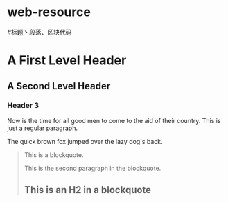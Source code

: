 # web-resource


#标题丶段落、区块代码


A First Level Header
====================
A Second Level Header
---------------------
### Header 3 

Now is the time for all good men to come to
the aid of their country. This is just a
regular paragraph.

The quick brown fox jumped over the lazy
dog's back.

> This is a blockquote.
> 
> This is the second paragraph in the blockquote.
>
> ## This is an H2 in a blockquote

